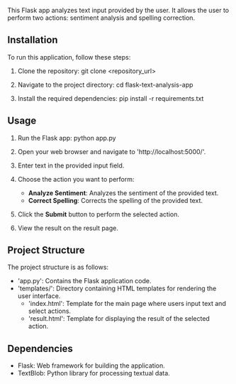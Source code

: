 
This Flask app analyzes text input provided by the user. It allows the user to perform two actions: sentiment analysis and spelling correction.

## Installation

To run this application, follow these steps:

1. Clone the repository:
   git clone <repository_url>

2. Navigate to the project directory:
   cd flask-text-analysis-app

3. Install the required dependencies:
   pip install -r requirements.txt

## Usage

1. Run the Flask app:
   python app.py

2. Open your web browser and navigate to 'http://localhost:5000/'.

3. Enter text in the provided input field.

4. Choose the action you want to perform:
   - **Analyze Sentiment**: Analyzes the sentiment of the provided text.
   - **Correct Spelling**: Corrects the spelling of the provided text.

5. Click the **Submit** button to perform the selected action.

6. View the result on the result page.

## Project Structure

The project structure is as follows:

- 'app.py': Contains the Flask application code.
- 'templates/': Directory containing HTML templates for rendering the user interface.
  - 'index.html': Template for the main page where users input text and select actions.
  - 'result.html': Template for displaying the result of the selected action.

## Dependencies

- Flask: Web framework for building the application.
- TextBlob: Python library for processing textual data.

